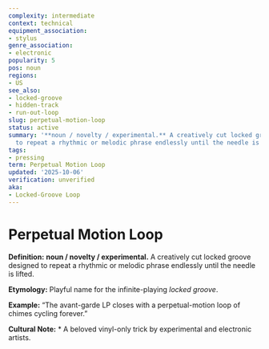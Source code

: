 ```yaml
---
complexity: intermediate
context: technical
equipment_association:
- stylus
genre_association:
- electronic
popularity: 5
pos: noun
regions:
- US
see_also:
- locked-groove
- hidden-track
- run-out-loop
slug: perpetual-motion-loop
status: active
summary: '**noun / novelty / experimental.** A creatively cut locked groove designed
  to repeat a rhythmic or melodic phrase endlessly until the needle is lifted.'
tags:
- pressing
term: Perpetual Motion Loop
updated: '2025-10-06'
verification: unverified
aka:
- Locked-Groove Loop
---
```


# Perpetual Motion Loop

**Definition:** **noun / novelty / experimental.** A creatively cut locked groove designed to repeat a rhythmic or melodic phrase endlessly until the needle is lifted.

**Etymology:** Playful name for the infinite-playing *locked groove*.

**Example:** “The avant-garde LP closes with a perpetual-motion loop of chimes cycling forever.”

**Cultural Note:** * A beloved vinyl-only trick by experimental and electronic artists.

